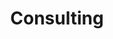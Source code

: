 ---
title: Consulting
description: Contains specific info on New Zelaand specific Small Business considerations.
draft: true
---